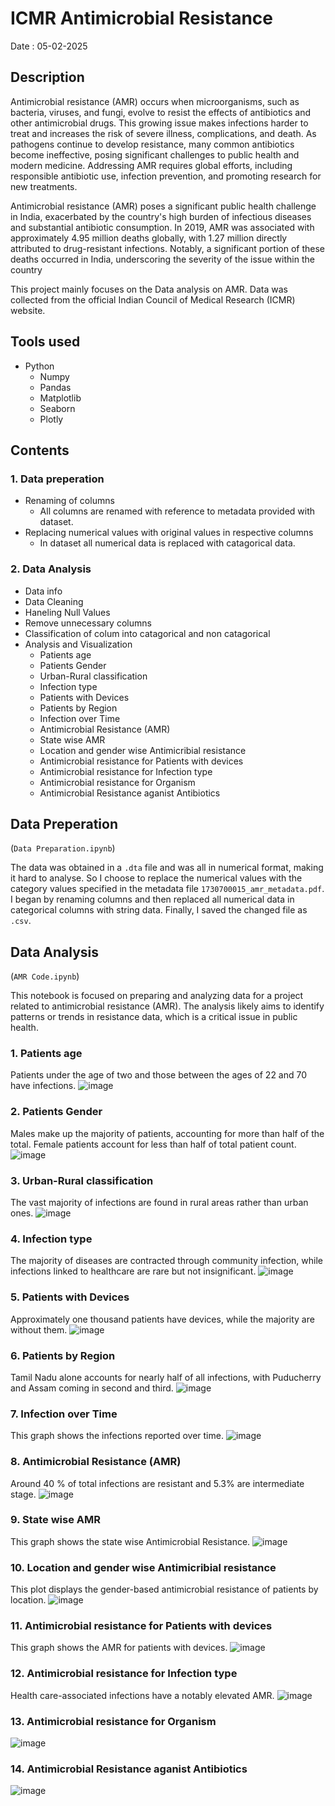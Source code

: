 # ICMR Antimicrobial Resistance
Date : 05-02-2025


## Description

Antimicrobial resistance (AMR) occurs when microorganisms, such as bacteria, viruses, and fungi, evolve to resist the effects of antibiotics and other antimicrobial drugs. This growing issue makes infections harder to treat and increases the risk of severe illness, complications, and death. As pathogens continue to develop resistance, many common antibiotics become ineffective, posing significant challenges to public health and modern medicine. Addressing AMR requires global efforts, including responsible antibiotic use, infection prevention, and promoting research for new treatments.

Antimicrobial resistance (AMR) poses a significant public health challenge in India, exacerbated by the country's high burden of infectious diseases and substantial antibiotic consumption. In 2019, AMR was associated with approximately 4.95 million deaths globally, with 1.27 million directly attributed to drug-resistant infections. Notably, a significant portion of these deaths occurred in India, underscoring the severity of the issue within the country

This project mainly focuses on the Data analysis on AMR. Data was collected from the official Indian Council of Medical Research (ICMR) website.

## Tools used
- Python
  - Numpy
  - Pandas
  - Matplotlib
  - Seaborn
  - Plotly


## Contents

### 1. Data preperation

- Renaming of columns
  - All columns are renamed with reference to metadata provided with dataset.
- Replacing numerical values with original values in respective columns
  - In dataset all numerical data is replaced with catagorical data.

### 2. Data Analysis

- Data info
- Data Cleaning
- Haneling Null Values
- Remove unnecessary columns
- Classification of colum into catagorical and non catagorical
- Analysis and Visualization
  - Patients age
  - Patients Gender
  - Urban-Rural classification
  - Infection type
  - Patients with Devices
  - Patients by Region
  - Infection over Time
  - Antimicrobial Resistance (AMR)
  - State wise AMR
  - Location and gender wise Antimicribial resistance
  - Antimicrobial resistance for Patients with devices
  - Antimicrobial resistance for Infection type
  - Antimicrobial resistance for Organism
  - Antimicrobial Resistance aganist Antibiotics


## Data Preperation

(```Data Preparation.ipynb```)

The data was obtained in a ```.dta``` file and was all in numerical format, making it hard to analyse. So I choose to replace the numerical values with the category values specified in the metadata file ```1730700015_amr_metadata.pdf```. I began by renaming columns and then replaced all numerical data in categorical columns with string data. Finally, I saved the changed file as ```.csv```.


## Data Analysis

(```AMR Code.ipynb```)

This notebook is focused on preparing and analyzing data for a project related to antimicrobial resistance (AMR). The analysis likely aims to identify patterns or trends in resistance data, which is a critical issue in public health.

### 1. Patients age

Patients under the age of two and those between the ages of 22 and 70 have infections.
![image](https://github.com/user-attachments/assets/348b23c1-b269-43b4-b875-efef60b57c6d)


### 2. Patients Gender

Males make up the majority of patients, accounting for more than half of the total. Female patients account for less than half of total patient count.
![image](https://github.com/user-attachments/assets/f7180b68-31fe-43f8-86cc-facdea65d290)


### 3. Urban-Rural classification

The vast majority of infections are found in rural areas rather than urban ones.
![image](https://github.com/user-attachments/assets/c89a873f-5443-4f75-8422-288b527f43aa)


### 4. Infection type

The majority of diseases are contracted through community infection, while infections linked to healthcare are rare but not insignificant.
![image](https://github.com/user-attachments/assets/9794a93f-d620-4542-a0ad-1118707ff1c3)


### 5. Patients with Devices

Approximately one thousand patients have devices, while the majority are without them.
![image](https://github.com/user-attachments/assets/13b5c5e6-bd95-40c6-8e9a-f59b5241d6eb)


### 6. Patients by Region

Tamil Nadu alone accounts for nearly half of all infections, with Puducherry and Assam coming in second and third.
![image](https://github.com/user-attachments/assets/03f00f5b-ee9d-4df6-ae8d-229c4eeb2839)


### 7. Infection over Time

This graph shows the infections reported over time.
![image](https://github.com/user-attachments/assets/2c33db46-36b8-4d1b-bb22-bfedc84b3312)


### 8. Antimicrobial Resistance (AMR)

Around 40 % of total infections are resistant and 5.3% are intermediate stage.
![image](https://github.com/user-attachments/assets/b617337b-6284-45f8-a724-96bd536cfb4b)


### 9. State wise AMR

This graph shows the state wise Antimicrobial Resistance.
![image](https://github.com/user-attachments/assets/028a1a62-cf5b-4769-937c-c41ee3494f54)


### 10. Location and gender wise Antimicribial resistance

This plot displays the gender-based antimicrobial resistance of patients by location.
![image](https://github.com/user-attachments/assets/da822416-ed71-494b-9eeb-6c7baee74702)


### 11. Antimicrobial resistance for Patients with devices

This graph shows the AMR for patients with devices.
![image](https://github.com/user-attachments/assets/1177c240-4669-495c-afe1-ff591413ddcc)


### 12. Antimicrobial resistance for Infection type

Health care-associated infections have a notably elevated AMR.
![image](https://github.com/user-attachments/assets/94d73838-2d17-4208-93d9-eef110a11694)


### 13. Antimicrobial resistance for Organism

![image](https://github.com/user-attachments/assets/334e9ce3-29f9-4060-ae67-0ac2d7fcec93)

### 14. Antimicrobial Resistance aganist Antibiotics

![image](https://github.com/user-attachments/assets/dd308f56-10c7-471d-aad3-5bbdd76866b9)







